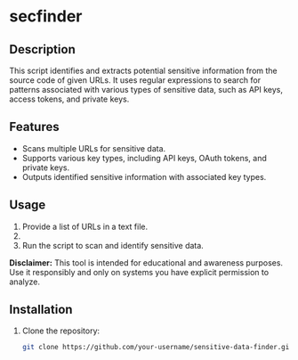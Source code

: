 # secfinder

## Description

This script identifies and extracts potential sensitive information from the source code of given URLs. It uses regular expressions to search for patterns associated with various types of sensitive data, such as API keys, access tokens, and private keys.

## Features

- Scans multiple URLs for sensitive data.
- Supports various key types, including API keys, OAuth tokens, and private keys.
- Outputs identified sensitive information with associated key types.

## Usage

1. Provide a list of URLs in a text file.
2. 
3. Run the script to scan and identify sensitive data.

**Disclaimer:**
This tool is intended for educational and awareness purposes. Use it responsibly and only on systems you have explicit permission to analyze.

## Installation

1. Clone the repository:

   ```bash
   git clone https://github.com/your-username/sensitive-data-finder.git
